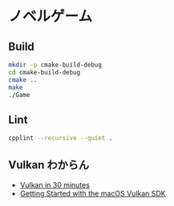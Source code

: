 # ノベルゲーム

## Build

```bash
mkdir -p cmake-build-debug
cd cmake-build-debug
cmake ..
make
./Game
```

## Lint

```bash
cpplint --recursive --quiet .
```

## Vulkan わからん

- [Vulkan in 30 minutes](https://renderdoc.org/vulkan-in-30-minutes.html)
- [Getting Started with the macOS Vulkan SDK](https://vulkan.lunarg.com/doc/sdk/1.2.162.1/mac/getting_started.html)
